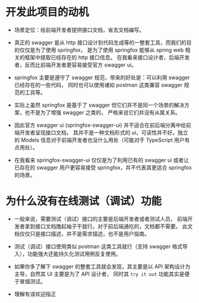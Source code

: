 # 开发此项目的动机

* 场景定位：给前端开发者提供接口文档，省去文档编写。

* 真正的 swagger 是从 http 接口设计到代码生成等的一整套工具，而我们的目的仅仅是为了使用 springfox，
是为了使用 springfox 能够从 spring web 相关的框架中提取已经存在的 http 接口信息。
在我看来接口设计者，后端开发者，反而比前端开发者更容易接受官方 swagger ui。

* springfox 主要是遵守了 swagger 规范，带来的好处是：可以利用 swagger 已经存在的一些代码，
同时也可以使用诸如 postman 这类兼容 swagger 规范的工具等。

* 实际上虽然 springfox 是基于了 swagger 但它们并不是同一个场景的解决方案，也不是为了增强 swagger 之类的，
严格来说它们并没有从属关系。

* 因此官方 swagger ui (springfox-swagger-ui) 并不适合在前后端分离中给前端开发者呈现接口文档，
其并不是一种文档形式的 ui，可读性并不好。独立的 Models 信息对于前端开发者也没什么用处（可能对于 TypeScript 用户有点用处）。

* 在我看来 springfox-swagger-ui 仅仅是为了利用已有的 swagger ui 或者让已存在的 swagger 
用户更容易接受 springfox，并不代表其更适合 springfox 的场景。

# 为什么没有在线测试（调试）功能

* 一般来说，需要测试（调试）接口的主要是后端开发者或者测试人员，
前端开发者拿到接口文档撸起袖子干就行。对于前后端通吃的，文档都不需要。
此文档仅仅只是接口描述，并不是需求描述，也不是用户指南。

* 测试（调试）接口使用类似 postman 这类工具就行（支持 swagger 格式导入），功能强大还能持久化测试用例反复使用。

* 如果你多了解下 swagger 的整套工具就会发现，其主要是以 API 架构设计为主导，自然其 UI 主要是为了 API 设计者，
同时其 `try it out` 功能其实是便于冒烟测试。

* 理解有误欢迎指正
